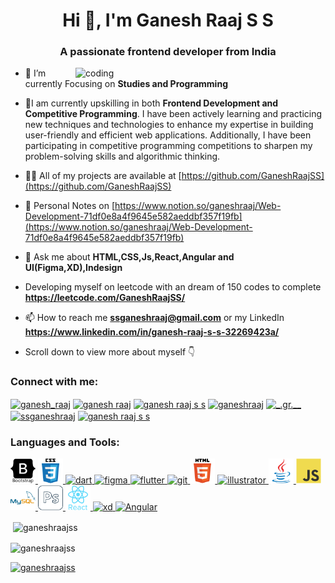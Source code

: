 <h1 align="center">Hi 👋, I'm Ganesh Raaj S S</h1>
<h3 align="center">A passionate frontend developer from India</h3>

<image align="right" alt="coding" width="400" src="[https://camo.githubusercontent.com/cae12fddd9d6982901d82580bdf321d81fb299141098ca1c2d4891870827bf17/68747470733a2f2f6d69726f2e6d656469756d2e636f6d2f6d61782f313336302f302a37513379765349765f7430696f4a2d5a2e676966](https://www.google.com/url?sa=i&url=https%3A%2F%2Fgithub.com%2Frudrabarad%2FGifs&psig=AOvVaw3nI01d4GjYdVV3UC0diWxn&ust=1708419287920000&source=images&cd=vfe&opi=89978449&ved=0CBIQjRxqFwoTCNjB9PeDt4QDFQAAAAAdAAAAABAE)">



- 🔭 I’m currently Focusing on **Studies and Programming**

- 🌱I am currently upskilling in both **Frontend Development and Competitive Programming**. I have been actively learning and practicing new techniques and technologies to enhance my expertise in building user-friendly and efficient web applications. Additionally, I have been participating in competitive programming competitions to sharpen my problem-solving skills and algorithmic thinking.

- 👨‍💻 All of my projects are available at [https://github.com/GaneshRaajSS](https://github.com/GaneshRaajSS)

- 📝 Personal Notes on [https://www.notion.so/ganeshraaj/Web-Development-71df0e8a4f9645e582aeddbf357f19fb](https://www.notion.so/ganeshraaj/Web-Development-71df0e8a4f9645e582aeddbf357f19fb)

- 💬 Ask me about **HTML,CSS,Js,React,Angular and UI(Figma,XD),Indesign**

- Developing myself on leetcode with an dream of 150 codes to complete **https://leetcode.com/GaneshRaajSS/**

- 📫 How to reach me **ssganeshraaj@gmail.com** or my LinkedIn **https://www.linkedin.com/in/ganesh-raaj-s-s-32269423a/**

- Scroll down to view more about myself 👇

<h3 align="left">Connect with me:</h3>
<p align="left">
<a href="https://codepen.io/ganesh_raaj" target="blank"><img align="center" src="https://raw.githubusercontent.com/rahuldkjain/github-profile-readme-generator/master/src/images/icons/Social/codepen.svg" alt="ganesh_raaj" height="30" width="40" /></a>
<a href="https://linkedin.com/in/ganesh raaj" target="blank"><img align="center" src="https://raw.githubusercontent.com/rahuldkjain/github-profile-readme-generator/master/src/images/icons/Social/linked-in-alt.svg" alt="ganesh raaj" height="30" width="40" /></a>
<a href="https://stackoverflow.com/users/ganesh raaj s s" target="blank"><img align="center" src="https://raw.githubusercontent.com/rahuldkjain/github-profile-readme-generator/master/src/images/icons/Social/stack-overflow.svg" alt="ganesh raaj s s" height="30" width="40" /></a>
<a href="https://fb.com/ganeshraaj" target="blank"><img align="center" src="https://raw.githubusercontent.com/rahuldkjain/github-profile-readme-generator/master/src/images/icons/Social/facebook.svg" alt="ganeshraaj" height="30" width="40" /></a>
<a href="https://instagram.com/_.gr.__" target="blank"><img align="center" src="https://raw.githubusercontent.com/rahuldkjain/github-profile-readme-generator/master/src/images/icons/Social/instagram.svg" alt="_.gr.__" height="30" width="40" /></a>
<a href="https://www.hackerrank.com/ssganeshraaj" target="blank"><img align="center" src="https://raw.githubusercontent.com/rahuldkjain/github-profile-readme-generator/master/src/images/icons/Social/hackerrank.svg" alt="ssganeshraaj" height="30" width="40" /></a>
<a href="https://www.leetcode.com/ganesh raaj s s" target="blank"><img align="center" src="https://raw.githubusercontent.com/rahuldkjain/github-profile-readme-generator/master/src/images/icons/Social/leet-code.svg" alt="ganesh raaj s s" height="30" width="40" /></a>
</p>

<h3 align="left">Languages and Tools:</h3>
<p align="left"> <a href="https://getbootstrap.com" target="_blank" rel="noreferrer"> <img src="https://raw.githubusercontent.com/devicons/devicon/master/icons/bootstrap/bootstrap-plain-wordmark.svg" alt="bootstrap" width="40" height="40"/> </a> <a href="https://www.w3schools.com/css/" target="_blank" rel="noreferrer"> <img src="https://raw.githubusercontent.com/devicons/devicon/master/icons/css3/css3-original-wordmark.svg" alt="css3" width="40" height="40"/> </a> <a href="https://dart.dev" target="_blank" rel="noreferrer"> <img src="https://www.vectorlogo.zone/logos/dartlang/dartlang-icon.svg" alt="dart" width="40" height="40"/> </a> <a href="https://www.figma.com/" target="_blank" rel="noreferrer"> <img src="https://www.vectorlogo.zone/logos/figma/figma-icon.svg" alt="figma" width="40" height="40"/> </a> <a href="https://flutter.dev" target="_blank" rel="noreferrer"> <img src="https://www.vectorlogo.zone/logos/flutterio/flutterio-icon.svg" alt="flutter" width="40" height="40"/> </a> <a href="https://git-scm.com/" target="_blank" rel="noreferrer"> <img src="https://www.vectorlogo.zone/logos/git-scm/git-scm-icon.svg" alt="git" width="40" height="40"/> </a> <a href="https://www.w3.org/html/" target="_blank" rel="noreferrer"> <img src="https://raw.githubusercontent.com/devicons/devicon/master/icons/html5/html5-original-wordmark.svg" alt="html5" width="40" height="40"/> </a> <a href="https://www.adobe.com/in/products/illustrator.html" target="_blank" rel="noreferrer"> <img src="https://www.vectorlogo.zone/logos/adobe_illustrator/adobe_illustrator-icon.svg" alt="illustrator" width="40" height="40"/> </a> <a href="https://www.java.com" target="_blank" rel="noreferrer"> <img src="https://raw.githubusercontent.com/devicons/devicon/master/icons/java/java-original.svg" alt="java" width="40" height="40"/> </a> <a href="https://developer.mozilla.org/en-US/docs/Web/JavaScript" target="_blank" rel="noreferrer"> <img src="https://raw.githubusercontent.com/devicons/devicon/master/icons/javascript/javascript-original.svg" alt="javascript" width="40" height="40"/> </a> <a href="https://www.mysql.com/" target="_blank" rel="noreferrer"> <img src="https://raw.githubusercontent.com/devicons/devicon/master/icons/mysql/mysql-original-wordmark.svg" alt="mysql" width="40" height="40"/> </a> <a href="https://www.photoshop.com/en" target="_blank" rel="noreferrer"> <img src="https://raw.githubusercontent.com/devicons/devicon/master/icons/photoshop/photoshop-line.svg" alt="photoshop" width="40" height="40"/> </a>  <a href="https://reactjs.org/" target="_blank" rel="noreferrer"> <img src="https://raw.githubusercontent.com/devicons/devicon/master/icons/react/react-original-wordmark.svg" alt="react" width="40" height="40"/> </a>  <a href="https://www.adobe.com/products/xd.html" target="_blank" rel="noreferrer"> <img src="https://cdn.worldvectorlogo.com/logos/adobe-xd.svg" alt="xd" width="40" height="40"/> </a> <a href="https://angular.io/" target="_blank" rel="noreferrer"> <img src="https://angular.io/assets/images/logos/angular/angular.svg" alt="Angular" width="40" height="40"/> </a></p>

<p>&nbsp;<img align="center" src="https://github-readme-stats.vercel.app/api?username=ganeshraajss&show_icons=true&locale=en" alt="ganeshraajss" /></p>

<p><img align="center" src="https://github-readme-streak-stats.herokuapp.com/?user=ganeshraajss&" alt="ganeshraajss" /></p>
  
<p align="left"> <a href="https://github.com/ryo-ma/github-profile-trophy"><img src="https://github-profile-trophy.vercel.app/?username=ganeshraajss" alt="ganeshraajss" /></a> </p>
